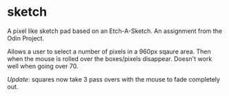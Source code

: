 # sketch
A pixel like sketch pad based on an Etch-A-Sketch. An assignment from the Odin Project.

Allows a user to select a number of pixels in a 960px sqaure area. Then when the mouse is rolled over the boxes/pixels disappear. Doesn't work well when going over 70.

*Update*: squares now take 3 pass overs with the mouse to fade completely out.
